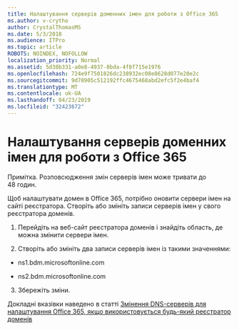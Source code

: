 ```yaml
---
title: Налаштування серверів доменних імен для роботи з Office 365
ms.author: v-crytho
author: CrystalThomasMS
ms.date: 5/3/2018
ms.audience: ITPro
ms.topic: article
ROBOTS: NOINDEX, NOFOLLOW
localization_priority: Normal
ms.assetid: 5d38b331-a0e8-4937-8bda-4f8f715e1976
ms.openlocfilehash: 724e9f7501826dc238932ec08e8628d077e20e2c
ms.sourcegitcommit: 9d78905c512192ffc4675468abd2efc5f2e4baf4
ms.translationtype: MT
ms.contentlocale: uk-UA
ms.lasthandoff: 04/23/2019
ms.locfileid: "32423672"
---
```

# <a name="update-your-domain-nameservers-to-office-365"></a>Налаштування серверів доменних імен для роботи з Office 365

Примітка. Розповсюдження змін серверів імен може тривати до 48 годин.
  
Щоб налаштувати домен в Office 365, потрібно оновити сервери імен на сайті реєстратора. Створіть або змініть записи серверів імен у свого реєстратора доменів.
  
1. Перейдіть на веб-сайт реєстратора доменів і знайдіть область, де можна змінити сервери імен.
    
2. Створіть або змініть два записи серверів імен із такими значеннями:
    
  - ns1.bdm.microsoftonline.com
    
  - ns2.bdm.microsoftonline.com
    
3. Збережіть зміни.
    
Докладні вказівки наведено в статті [Змінення DNS-серверів для налаштування Office 365, якщо використовується будь-який реєстратор доменів](https://support.office.com/article/Change-nameservers-at-any-domain-registrar-to-set-up-Office-365-a8b487a9-2a45-4581-9dc4-5d28a47010a2.aspx)
  

